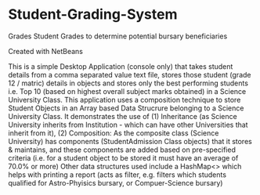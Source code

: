 # Student-Grading-System
Grades Student Grades to determine potential bursary beneficiaries

Created with NetBeans

This is a simple Desktop Application (console only) that takes student details from a comma separated value text file, stores those student (grade 12 / matric) details in objects and stores only the best performing students i.e. Top 10 (based on highest overall subject marks obtained) in a Science University Class. This application uses a composition technique to store Student Objects in an Array based Data Strucrure belonging to a Science University Class. It demonstrates the use of (1) Inheritance (as Science University inherits from Institution - which can have other Universities that inherit from it),
(2) Composition: As the composite class (Science University) has components (StudentAdmission Class objects) that it stores & maintains, and these components are added based on pre-specified criteria (i.e. for a student object to be stored it must have an average of 70.0% or more) Other data structures used include a HashMap<> which helps with printing a report (acts as filter, e.g. filters which students qualified for Astro-Phyisics bursary, or Compuer-Science bursary)
